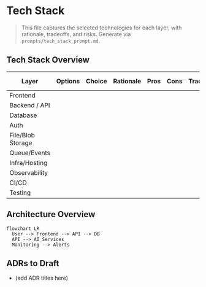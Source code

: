 # Tech Stack

> This file captures the selected technologies for each layer, with rationale, tradeoffs, and risks. Generate via `prompts/tech_stack_prompt.md`.

## Tech Stack Overview

| Layer | Options | Choice | Rationale | Pros | Cons | Tradeoffs | Risks / Mitigations | Notes |
|-------|---------|--------|-----------|------|------|-----------|----------------------|-------|
| Frontend |  |  |  |  |  |  |  |  |
| Backend / API |  |  |  |  |  |  |  |  |
| Database |  |  |  |  |  |  |  |  |
| Auth |  |  |  |  |  |  |  |  |
| File/Blob Storage |  |  |  |  |  |  |  |  |
| Queue/Events |  |  |  |  |  |  |  |  |
| Infra/Hosting |  |  |  |  |  |  |  |  |
| Observability |  |  |  |  |  |  |  |  |
| CI/CD |  |  |  |  |  |  |  |  |
| Testing |  |  |  |  |  |  |  |  |

## Architecture Overview

```mermaid
flowchart LR
  User --> Frontend --> API --> DB
  API --> AI_Services
  Monitoring --> Alerts
```

## ADRs to Draft

- (add ADR titles here)
